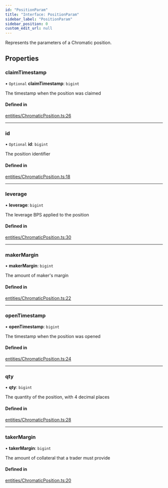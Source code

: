 ```yaml
---
id: "PositionParam"
title: "Interface: PositionParam"
sidebar_label: "PositionParam"
sidebar_position: 0
custom_edit_url: null
---
```


Represents the parameters of a Chromatic position.

## Properties

### claimTimestamp

• `Optional` **claimTimestamp**: `bigint`

The timestamp when the position was claimed

#### Defined in

[entities/ChromaticPosition.ts:26](https://github.com/chromatic-protocol/sdk/blob/52142a9/packages/sdk-ethers-v6/src/entities/ChromaticPosition.ts#L26)

___

### id

• `Optional` **id**: `bigint`

The position identifier

#### Defined in

[entities/ChromaticPosition.ts:18](https://github.com/chromatic-protocol/sdk/blob/52142a9/packages/sdk-ethers-v6/src/entities/ChromaticPosition.ts#L18)

___

### leverage

• **leverage**: `bigint`

The leverage BPS applied to the position

#### Defined in

[entities/ChromaticPosition.ts:30](https://github.com/chromatic-protocol/sdk/blob/52142a9/packages/sdk-ethers-v6/src/entities/ChromaticPosition.ts#L30)

___

### makerMargin

• **makerMargin**: `bigint`

The amount of maker's margin

#### Defined in

[entities/ChromaticPosition.ts:22](https://github.com/chromatic-protocol/sdk/blob/52142a9/packages/sdk-ethers-v6/src/entities/ChromaticPosition.ts#L22)

___

### openTimestamp

• **openTimestamp**: `bigint`

The timestamp when the position was opened

#### Defined in

[entities/ChromaticPosition.ts:24](https://github.com/chromatic-protocol/sdk/blob/52142a9/packages/sdk-ethers-v6/src/entities/ChromaticPosition.ts#L24)

___

### qty

• **qty**: `bigint`

The quantity of the position, with 4 decimal places

#### Defined in

[entities/ChromaticPosition.ts:28](https://github.com/chromatic-protocol/sdk/blob/52142a9/packages/sdk-ethers-v6/src/entities/ChromaticPosition.ts#L28)

___

### takerMargin

• **takerMargin**: `bigint`

The amount of collateral that a trader must provide

#### Defined in

[entities/ChromaticPosition.ts:20](https://github.com/chromatic-protocol/sdk/blob/52142a9/packages/sdk-ethers-v6/src/entities/ChromaticPosition.ts#L20)
